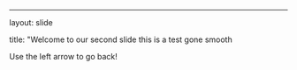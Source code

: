 ---

layout: slide

title: "Welcome to our second slide
this
is
a
test
gone
smooth

Use the left arrow to go back!
